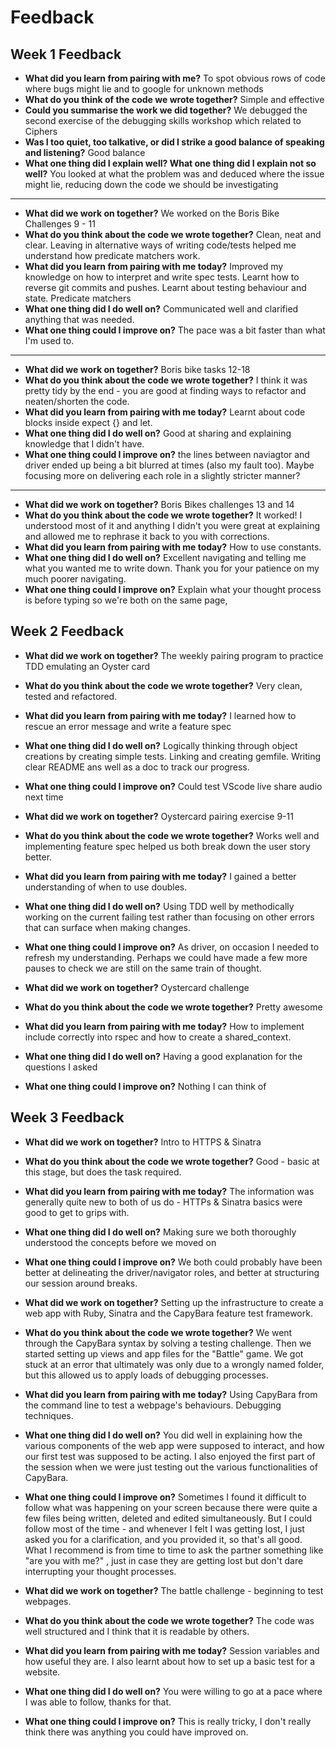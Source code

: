 # Feedback

## Week 1 Feedback

* **What did you learn from pairing with me?**
To spot obvious rows of code where bugs might lie and to google for unknown methods
* **What do you think of the code we wrote together?**
Simple and effective
* **Could you summarise the work we did together?**
We debugged the second exercise of the debugging skills workshop which related to Ciphers
* **Was I too quiet, too talkative, or did I strike a good balance of speaking and listening?**
Good balance
* **What one thing did I explain well? What one thing did I explain not so well?**
You looked at what the problem was and deduced where the issue might lie, reducing down the code we should be investigating

---------------------------------------

* **What did we work on together?**
We worked on the Boris Bike Challenges 9 - 11
* **What do you think about the code we wrote together?**
Clean, neat and clear. Leaving in alternative ways of writing code/tests helped me understand how predicate matchers work.
* **What did you learn from pairing with me today?**
Improved my knowledge on how to interpret and write spec tests.
Learnt how to reverse git commits and pushes.
Learnt about testing behaviour and state.
Predicate matchers
* **What one thing did I do well on?**
Communicated well and clarified anything that was needed.
* **What one thing could I improve on?**
The pace was a bit faster than what I'm used to.

------------------------------------

* **What did we work on together?**
Boris bike tasks 12-18
* **What do you think about the code we wrote together?**
I think it was pretty tidy by the end - you are good at finding ways to refactor and neaten/shorten the code.
* **What did you learn from pairing with me today?**
Learnt about code blocks inside expect {} and let.
* **What one thing did I do well on?**
Good at sharing and explaining knowledge that I didn't have.
* **What one thing could I improve on?**
the lines between naviagtor and driver ended up being a bit blurred at times (also my fault too). Maybe focusing more on delivering each role in a slightly stricter manner?


------------------------------------

* **What did we work on together?**
Boris Bikes challenges 13 and 14
* **What do you think about the code we wrote together?**
It worked! I understood most of it and anything I didn't you were great at explaining and allowed me to rephrase it back to you with corrections.
* **What did you learn from pairing with me today?**
How to use constants.
* **What one thing did I do well on?**
Excellent navigating and telling me what you wanted me to write down. Thank you for your patience on my much poorer navigating.
* **What one thing could I improve on?**
Explain what your thought process is before typing so we're both on the same page,

## Week 2 Feedback

* **What did we work on together?**
The weekly pairing program to practice TDD emulating an Oyster card
* **What do you think about the code we wrote together?**
Very clean, tested and refactored.
* **What did you learn from pairing with me today?**
I learned how to rescue an error message and write a feature spec
* **What one thing did I do well on?**
Logically thinking through object creations by creating simple tests. Linking and creating gemfile. Writing clear README ans well as a doc to track our progress.
* **What one thing could I improve on?**
Could test VScode live share audio next time

* **What did we work on together?**
Oystercard pairing exercise 9-11
* **What do you think about the code we wrote together?**
Works well and implementing feature spec helped us both break down the user story better.
* **What did you learn from pairing with me today?**
I gained a better understanding of when to use doubles.
* **What one thing did I do well on?**
Using TDD well by methodically working on the current failing test rather than focusing on other errors that can surface when making changes.
* **What one thing could I improve on?**
As driver, on occasion I needed to refresh my understanding. Perhaps we could have made a few more pauses to check we are still on the same train of thought.


* **What did we work on together?**
Oystercard challenge
* **What do you think about the code we wrote together?**
Pretty awesome
* **What did you learn from pairing with me today?**
How to implement include correctly into rspec and how to create a shared_context.
* **What one thing did I do well on?**
Having a good explanation for the questions I asked
* **What one thing could I improve on?**
Nothing I can think of

## Week 3 Feedback

* **What did we work on together?**
Intro to HTTPS & Sinatra
* **What do you think about the code we wrote together?**
Good - basic at this stage, but does the task required.
* **What did you learn from pairing with me today?**
The information was generally quite new to both of us do - HTTPs & Sinatra basics were good to get to grips with.
* **What one thing did I do well on?**
Making sure we both thoroughly understood the concepts before we moved on
* **What one thing could I improve on?**
We both could probably have been better at delineating the driver/navigator roles, and better at structuring our session around breaks.

* **What did we work on together?**
Setting up the infrastructure to create a web app with Ruby, Sinatra and the CapyBara feature test framework.
* **What do you think about the code we wrote together?**
We went through the CapyBara syntax by solving a testing challenge. Then we started setting up views and app files for the "Battle" game. We got stuck at an error that ultimately was only due to a wrongly named folder, but this allowed us to apply loads of debugging processes.
* **What did you learn from pairing with me today?**
Using CapyBara from the command line to test a webpage's behaviours.
Debugging techniques.
* **What one thing did I do well on?**
You did well in explaining how the various components of the web app were supposed to interact, and how our first test was supposed to be acting. I also enjoyed the first part of the session when we were just testing out the various functionalities of CapyBara.
* **What one thing could I improve on?**
Sometimes I found it difficult to follow what was happening on your screen because there were quite a few files being written, deleted and edited simultaneously. But I could follow most of the time - and whenever I felt I was getting lost, I just asked you for a clarification, and you provided it, so that's all good. What I recommend is from time to time to ask the partner something like "are you with me?" , just in case they are getting lost but don't dare interrupting your thought processes.

* **What did we work on together?**
The battle challenge - beginning to test webpages.
* **What do you think about the code we wrote together?**
The code was well structured and I think that it is readable by others.
* **What did you learn from pairing with me today?**
Session variables and how useful they are. I also learnt about how to set up a basic test for a website.
* **What one thing did I do well on?**
You were willing to go at a pace where I was able to follow, thanks for that.
* **What one thing could I improve on?**
This is really tricky, I don't really think there was anything you could have improved on.